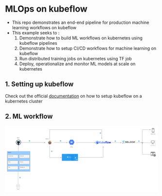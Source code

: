 # MLOps on kubeflow

- This repo demonstrates an end-end pipeline for production machine learning workflows on kubeflow
- This example seeks to :
  1. Demonstrate how to build ML workflows on kubernetes using kubeflow pipelines
  2. Demonstrate how to setup CI/CD workflows for machine learning on kubeflow
  3. Run distributed training jobs on kubernetes using TF job
  4. Deploy, operationalize and monitor ML models at scale on kubernetes

## 1. Setting up kubeflow

Check out the official [documentation](https://www.kubeflow.org/docs/started/getting-started/) on how to setup kubeflow on a kubernetes cluster

## 2. ML workflow

![workflow](flow.png)
